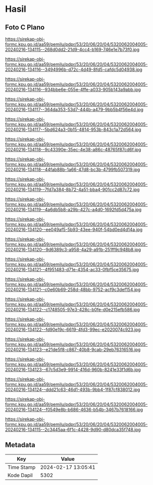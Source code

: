 # Hasil

## Foto C Plano

https://sirekap-obj-formc.kpu.go.id/aa59/pemilu/pdpr/53/20/06/20/04/5320062004005-20240216-134115--268d0dd2-21d9-4cc4-b169-746e1e7b73f0.jpg

https://sirekap-obj-formc.kpu.go.id/aa59/pemilu/pdpr/53/20/06/20/04/5320062004005-20240216-134116--3494996b-d72c-4d49-8fd5-cafdc5d04938.jpg

https://sirekap-obj-formc.kpu.go.id/aa59/pemilu/pdpr/53/20/06/20/04/5320062004005-20240216-134116--934bbe6e-055e-4ffe-a033-905b143a9abb.jpg

https://sirekap-obj-formc.kpu.go.id/aa59/pemilu/pdpr/53/20/06/20/04/5320062004005-20240216-134117--364da353-53d7-444b-a479-9bb5b4f56e4d.jpg

https://sirekap-obj-formc.kpu.go.id/aa59/pemilu/pdpr/53/20/06/20/04/5320062004005-20240216-134117--5bd624a3-0b15-4814-953b-843c1a72d564.jpg

https://sirekap-obj-formc.kpu.go.id/aa59/pemilu/pdpr/53/20/06/20/04/5320062004005-20240216-134118--9c43390e-35ec-4e38-a86c-48765f87cd6f.jpg

https://sirekap-obj-formc.kpu.go.id/aa59/pemilu/pdpr/53/20/06/20/04/5320062004005-20240216-134118--44fab88b-1a66-47d8-bc3b-4799fb507319.jpg

https://sirekap-obj-formc.kpu.go.id/aa59/pemilu/pdpr/53/20/06/20/04/5320062004005-20240216-134119--7fd7a384-8b72-4a51-bba4-901cc2d87c72.jpg

https://sirekap-obj-formc.kpu.go.id/aa59/pemilu/pdpr/53/20/06/20/04/5320062004005-20240216-134119--4a6db5b8-a29b-427c-a4d0-1692fd5d475a.jpg

https://sirekap-obj-formc.kpu.go.id/aa59/pemilu/pdpr/53/20/06/20/04/5320062004005-20240216-134120--ee049af5-5b93-43ee-940f-54bd0ed4d14a.jpg

https://sirekap-obj-formc.kpu.go.id/aa59/pemilu/pdpr/53/20/06/20/04/5320062004005-20240216-134120--9d6389c3-a958-4a29-a91b-251ff9c948b8.jpg

https://sirekap-obj-formc.kpu.go.id/aa59/pemilu/pdpr/53/20/06/20/04/5320062004005-20240216-134121--4f951483-d71e-4354-ac33-0fbf5ce35675.jpg

https://sirekap-obj-formc.kpu.go.id/aa59/pemilu/pdpr/53/20/06/20/04/5320062004005-20240216-134121--c0e60b69-258d-48bb-9752-acf9c3def154.jpg

https://sirekap-obj-formc.kpu.go.id/aa59/pemilu/pdpr/53/20/06/20/04/5320062004005-20240216-134122--c1748505-97e3-428c-b0fe-d0e215efb586.jpg

https://sirekap-obj-formc.kpu.go.id/aa59/pemilu/pdpr/53/20/06/20/04/5320062004005-20240216-134122--fd90e19c-6619-4fd3-99ec-e2020074c923.jpg

https://sirekap-obj-formc.kpu.go.id/aa59/pemilu/pdpr/53/20/06/20/04/5320062004005-20240216-134123--e21de5f8-c867-40b8-9cab-29eb76316516.jpg

https://sirekap-obj-formc.kpu.go.id/aa59/pemilu/pdpr/53/20/06/20/04/5320062004005-20240216-134123--67c5d3e9-9914-416d-960b-8241e33f1d6b.jpg

https://sirekap-obj-formc.kpu.go.id/aa59/pemilu/pdpr/53/20/06/20/04/5320062004005-20240216-134124--ddd21c63-46d1-493b-9bb4-1f87cf838012.jpg

https://sirekap-obj-formc.kpu.go.id/aa59/pemilu/pdpr/53/20/06/20/04/5320062004005-20240216-134124--f0549e8b-b686-4636-b54b-3467b7618166.jpg

https://sirekap-obj-formc.kpu.go.id/aa59/pemilu/pdpr/53/20/06/20/04/5320062004005-20240216-134115--2c3445aa-6f1c-4428-9d90-d80dca35f748.jpg


## Metadata

| Key        | Value               |
| ---------- | ------------------- |
| Time Stamp | 2024-02-17 13:05:41 |
| Kode Dapil | 5302                |



